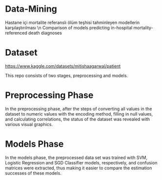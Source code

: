 # Data-Mining
Hastane içi mortalite referanslı ölüm teşhisi tahminleyen modellerin karşılaştırılması \n
Comparison of models predicting in-hospital mortality-referenced death diagnoses

# Dataset
https://www.kaggle.com/datasets/mitishaagarwal/patient

This repo consists of two stages, preprocessing and models.
# Preprocessing Phase
In the preprocessing phase, after the steps of converting all values in the dataset to numeric values with the encoding method, filling in null values, and calculating correlations, the status of the dataset was revealed with various visual graphics.

# Models Phase
In the models phase, the preprocessed data set was trained with SVM, Logistic Regression and SGD Classifier models, respectively, and confusion matrices were extracted, thus making it easier to compare the estimation successes of these models.
